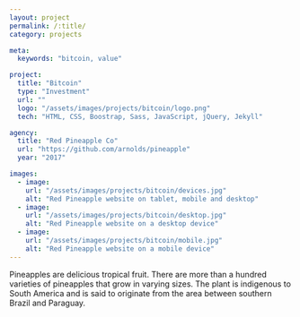 ```yaml
---
layout: project
permalink: /:title/
category: projects

meta:
  keywords: "bitcoin, value"

project:
  title: "Bitcoin"
  type: "Investment"
  url: ""
  logo: "/assets/images/projects/bitcoin/logo.png"
  tech: "HTML, CSS, Boostrap, Sass, JavaScript, jQuery, Jekyll"

agency:
  title: "Red Pineapple Co"
  url: "https://github.com/arnolds/pineapple"
  year: "2017"

images:
  - image:
    url: "/assets/images/projects/bitcoin/devices.jpg"
    alt: "Red Pineapple website on tablet, mobile and desktop"
  - image:
    url: "/assets/images/projects/bitcoin/desktop.jpg"
    alt: "Red Pineapple website on a desktop device"
  - image:
    url: "/assets/images/projects/bitcoin/mobile.jpg"
    alt: "Red Pineapple website on a mobile device"
---
```

<p>Pineapples are delicious tropical fruit. There are more than a hundred varieties of pineapples that grow in varying sizes. The plant is indigenous to South America and is said to originate from the area between southern Brazil and Paraguay.</p>
